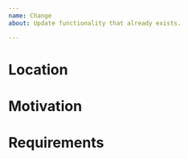 ```yaml
---
name: Change
about: Update functionality that already exists.

---
```


# Location

# Motivation

# Requirements

